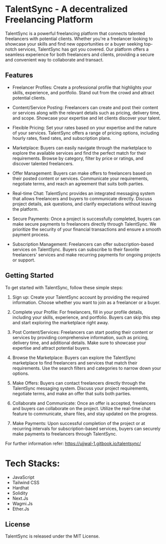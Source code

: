 # TalentSync - A decentralized Freelancing Platform

TalentSync is a powerful freelancing platform that connects talented freelancers with potential clients. Whether you're a freelancer looking to showcase your skills and find new opportunities or a buyer seeking top-notch services, TalentSync has got you covered. Our platform offers a seamless experience for both freelancers and clients, providing a secure and convenient way to collaborate and transact.

## Features
- Freelancer Profiles: Create a professional profile that highlights your skills, experience, and portfolio. Stand out from the crowd and attract potential clients.

- Content/Service Posting: Freelancers can create and post their content or services along with the relevant details such as pricing, delivery time, and scope. Showcase your expertise and let clients discover your talent.

- Flexible Pricing: Set your rates based on your expertise and the nature of your services. TalentSync offers a range of pricing options, including hourly rates, fixed rates, and subscription plans.

- Marketplace: Buyers can easily navigate through the marketplace to explore the available services and find the perfect match for their requirements. Browse by category, filter by price or ratings, and discover talented freelancers.

- Offer Management: Buyers can make offers to freelancers based on their posted content or services. Communicate your requirements, negotiate terms, and reach an agreement that suits both parties.

- Real-time Chat: TalentSync provides an integrated messaging system that allows freelancers and buyers to communicate directly. Discuss project details, ask questions, and clarify expectations without leaving the platform.

- Secure Payments: Once a project is successfully completed, buyers can make secure payments to freelancers directly through TalentSync. We prioritize the security of your financial transactions and ensure a smooth payment process.

- Subscription Management: Freelancers can offer subscription-based services on TalentSync. Buyers can subscribe to their favorite freelancers' services and make recurring payments for ongoing projects or support.

## Getting Started
To get started with TalentSync, follow these simple steps:

1. Sign up: Create your TalentSync account by providing the required information. Choose whether you want to join as a freelancer or a buyer.

2. Complete your Profile: For freelancers, fill in your profile details, including your skills, experience, and portfolio. Buyers can skip this step and start exploring the marketplace right away.

3. Post Content/Services: Freelancers can start posting their content or services by providing comprehensive information, such as pricing, delivery time, and additional details. Make sure to showcase your expertise and attract potential buyers.

4. Browse the Marketplace: Buyers can explore the TalentSync marketplace to find freelancers and services that match their requirements. Use the search filters and categories to narrow down your options.

5. Make Offers: Buyers can contact freelancers directly through the TalentSync messaging system. Discuss your project requirements, negotiate terms, and make an offer that suits both parties.

6. Collaborate and Communicate: Once an offer is accepted, freelancers and buyers can collaborate on the project. Utilize the real-time chat feature to communicate, share files, and stay updated on the progress.

7. Make Payments: Upon successful completion of the project or at recurring intervals for subscription-based services, buyers can securely make payments to freelancers through TalentSync.

For further information refer: https://ujjwal-1.gitbook.io/talentsync/

# Tech Stacks:
- JavaScript
- Tailwind CSS
- Hardhat
- Solidity
- Next.Js
- Wagmi.Js
- Ether.Js

## License
TalentSync is released under the MIT License. 
